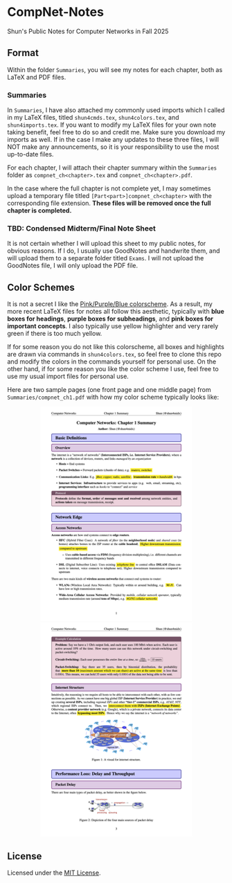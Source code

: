 # CompNet-Notes
Shun's Public Notes for Computer Networks in Fall 2025

## Format
Within the folder `Summaries`, you will see my notes for each chapter, both as LaTeX and PDF files.

### Summaries
In `Summaries`, I have also attached my commonly used imports which I called in my LaTeX files, titled `shun4cmds.tex`, `shun4colors.tex`, and `shun4imports.tex`. If you want to modify my LaTeX files for your own note taking benefit, feel free to do so and credit me. Make sure you download my imports as well. If in the case I make any updates to these three files, I will NOT make any announcements, so it is your responsibility to use the most up-to-date files.

For each chapter, I will attach their chapter summary within the `Summaries` folder as `compnet_ch<chapter>.tex` and `compnet_ch<chapter>.pdf`.

In the case where the full chapter is not complete yet, I may sometimes upload a temporary file titled `[Part<part>]compnet_ch<chapter>` with the corresponding file extension. **These files will be removed once the full chapter is completed.**

### TBD: Condensed Midterm/Final Note Sheet
It is not certain whether I will upload this sheet to my public notes, for obvious reasons. If I do, I usually use GoodNotes and handwrite them, and will upload them to a separate folder titled `Exams`. I will not upload the GoodNotes file, I will only upload the PDF file.

## Color Schemes
It is not a secret I like the [Pink/Purple/Blue colorscheme](https://github.com/shun4midx/Pink-Purple-Blue-VSCode-Theme). As a result, my more recent LaTeX files for notes all follow this aesthetic, typically with **blue boxes for headings**, **purple boxes for subheadings**, and **pink boxes for important concepts**. I also typically use yellow highlighter and very rarely green if there is too much yellow. 

If for some reason you do not like this colorscheme, all boxes and highlights are drawn via commands in `shun4colors.tex`, so feel free to clone this repo and modify the colors in the commands yourself for personal use. On the other hand, if for some reason you like the color scheme I use, feel free to use my usual import files for personal use.

Here are two sample pages (one front page and one middle page) from `Summaries/compnet_ch1.pdf` with how my color scheme typically looks like:

<p align="center">
  <img src="README_Images/compnet_ch1_p1.png" alt="Front Page" style="max-width: min(350px, 100%);"/>
  <img src="README_Images/compnet_ch1_p3.png" alt="Middle Page" style="max-width: min(350px, 100%);"/>
</p>

## License
Licensed under the [MIT License](./LICENSE).